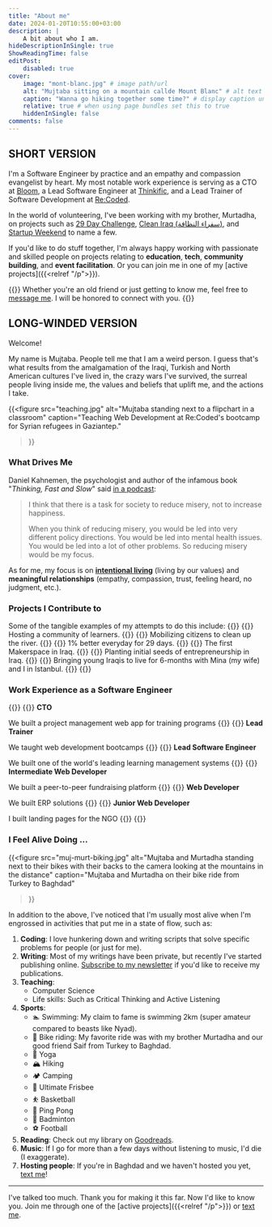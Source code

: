 ```yaml
---
title: "About me"
date: 2024-01-20T10:55:00+03:00
description: |
    A bit about who I am.
hideDescriptionInSingle: true
ShowReadingTime: false
editPost:
    disabled: true
cover:
    image: "mont-blanc.jpg" # image path/url
    alt: "Mujtaba sitting on a mountain callde Mount Blanc" # alt text
    caption: "Wanna go hiking together some time?" # display caption under cover
    relative: true # when using page bundles set this to true
    hiddenInSingle: false
comments: false
---
```

## SHORT VERSION

I'm a Software Engineer by practice and an empathy and compassion evangelist by
heart. My most notable work experience is serving as a CTO at
[Bloom](https://bloom.pm), a Lead Software Engineer at
[Thinkific](https://thinkific.com), and a Lead Trainer of Software Development at
[Re:Coded](https://re-coded.com).

In the world of volunteering, I've been working with my brother, Murtadha, on
projects such as
[29 Day Challenge](https://doc.clickup.com/9009115670/p/h/8cfrcgp-1600/44e87fbe76ebf7f),
[Clean Iraq (سفراء النظافة)](https://www.instagram.com/clean.iraq/),
and [Startup Weekend](https://www.youtube.com/watch?v=SK45HqhZs4Q) to name a few.

If you'd like to do stuff together, I'm always happy working with passionate and
skilled people on projects relating to **education**, **tech**, **community
building**, and **event facilitation**. Or you can join me in one of my
[active projects]({{<relref "/p">}}).

{{<callout>}}
Whether you're an old friend or just getting to know me, feel free to
[message me](https://t.me/mujzuh). I will be honored to connect with you.
{{</callout>}}

## LONG-WINDED VERSION

Welcome!

My name is Mujtaba. People tell me that I am a weird person. I guess that's what
results from the amalgamation of the Iraqi, Turkish and North American cultures I've
lived in, the crazy wars I've survived, the surreal people living inside me, the
values and beliefs that uplift me, and the actions I take.

{{<figure
  src="teaching.jpg"
  alt="Mujtaba standing next to a flipchart in a classroom"
  caption="Teaching Web Development at Re:Coded's bootcamp for Syrian refugees in Gaziantep."
>}}

### What Drives Me

Daniel Kahnemen, the psychologist and author of the infamous book "_Thinking, Fast
and Slow_" said [in a podcast](https://link.chtbl.com/6WRdstfN):

> I think that there is a task for society to reduce misery, not to increase
> happiness.
>
> When you think of reducing misery, you would be led into very different policy
> directions. You would be led into mental health issues. You would be led into a lot
> of other problems. So reducing misery would be my focus.

As for me, my focus is on
[**intentional living**](https://www.google.com/search?q=intentional+living&sourceid=chrome&ie=UTF-8)
(living by our values)
and **meaningful relationships** (empathy, compassion, trust, feeling heard, no
judgment, etc.).

### Projects I Contribute to

Some of the tangible examples of my attempts to do this include:
{{<cardGallery align="center">}}
{{<card title="Lifelong Learner's Club" img="lll.jpg" footer="**Currently active, join us!**" href="/p/lll" >}}
Hosting a community of learners.
{{</card>}}
{{<card title="Clean Iraq (سفراء النظافة)" img="clean-iraq.jpg" footer="**Currently active, join us!**" href="https://www.instagram.com/clean.iraq/" >}}
Mobilizing citizens to clean up the river.
{{</card>}}
{{<card title="29 Day Challenge" img="29dc.jpg" footer="Starts again next March" href="https://doc.clickup.com/9009115670/p/h/8cfrcgp-1600/44e87fbe76ebf7f" >}}
1% better everyday for 29 days.
{{</card>}}
{{<card title="Fikra Space" img="fikra-space.jpg" footer="Evolved into _Journey (الرحلة)_'s clubs" href="https://www.youtube.com/watch?v=QeC3uSwapPM" >}}
The first Makerspace in Iraq.
{{</card>}}
{{<card title="Startup Weekend Baghdad" img="swb.jpg" footer="Ended for me, but you can organize the next one!" href="https://www.youtube.com/watch?v=SK45HqhZs4Q" >}}
Planting initial seeds of entrepreneurship in Iraq.
{{</card>}}
{{<card title="Scholarships & Hosting" img="istanbul.jpg" footer="We moved to Baghdad" href="https://www.instagram.com/clean.iraq/" >}}
Bringing young Iraqis to live for 6-months with Mina (my wife) and I in Istanbul.
{{</card>}}
{{</cardGallery>}}

### Work Experience as a Software Engineer

{{<cardGallery align="center">}}
{{<card title="Bloom" img="bloom.jpg" footer="🇱🇧 Lebanon: Remote" href="https://bloom.pm" >}}
**CTO**

We built a project management web app for training programs
{{</card>}}
{{<card title="Re:Coded" img="re-coded.jpg" footer="🇹🇷 Turkey" href="https://re-coded.com" >}}
**Lead Trainer**

We taught web development bootcamps
{{</card>}}
{{<card title="Thinkific" img="thinkific.jpg" footer="🇨🇦 Canada" href="https://thinkific.com" >}}
**Lead Software Engineer**

We built one of the world's leading learning management systems
{{</card>}}
{{<card title="Change Heroes" img="change-heroes.jpg" footer="🇨🇦 Canada" href="https://www.linkedin.com/company/change-heroes" >}}
**Intermediate Web Developer**

We built a peer-to-peer fundraising platform
{{</card>}}
{{<card title="Vision AS" img="vision.jpg" footer="🇯🇴 Jordan" href="https://www.linkedin.com/company/vision-advanced-system/" >}}
**Web Developer**

We built ERP solutions
{{</card>}}
{{<card title="Hivos" img="hivos.png" footer="🇳🇱 Holland: Remote" href="https://hivos.org" >}}
**Junior Web Developer**

I built landing pages for the NGO
{{</card>}}
{{</cardGallery>}}

### I Feel Alive Doing ...

{{<figure
  src="muj-murt-biking.jpg"
  alt="Mujtaba and Murtadha standing next to their bikes with their backs to the camera looking at the mountains in the distance"
  caption="Mujtaba and Murtadha on their bike ride from Turkey to Baghdad"
>}}

In addition to the above, I've noticed that I'm usually most alive when I'm engrossed
in activities that put me in a state of flow, such as:

1. **Coding**: I love hunkering down and writing scripts that solve specific problems
   for people (or just for me).
1. **Writing**: Most of my writings have been private, but recently I've started
   publishing online.
   [Subscribe to my newsletter](https://airtable.com/apptapASF9UQ2IDqq/shr51n9L5n9zom9LN)
   if you'd like to receive my publications.
1. **Teaching**:
    * Computer Science
    * Life skills: Such as Critical Thinking and Active Listening
1. **Sports**:
    * 🏊 Swimming: My claim to fame is swimming 2km (super amateur compared to beasts
      like Nyad).
    * 🚴 Bike riding: My favorite ride was with my brother Murtadha and our good
      friend Saif from Turkey to Baghdad.
    * 🧘 Yoga
    * 🏔️ Hiking
    * 🏕️ Camping
    * 🥏 Ultimate Frisbee
    * ⛹️ Basketball
    * 🏓 Ping Pong
    * 🏸 Badminton
    * ⚽️ Football
1. **Reading**: Check out my library on
   [Goodreads](https://www.goodreads.com/user/show/35399941-mujtaba-al-tameemi).
1. **Music**: If I go for more than a few days without listening to music, I'd die (I
   exaggerate).
1. **Hosting people**: If you're in Baghdad and we haven't hosted you yet,
   [text me](https://t.me/mujzuh)!

---

I've talked too much. Thank you for making it this far. Now I'd like to know you.
Join me through one of the [active projects]({{<relref "/p">}}) or
[text me](https://t.me/mujzuh).
